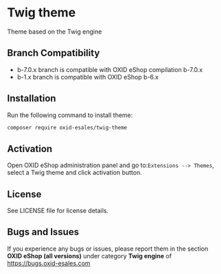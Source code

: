 # Twig theme
Theme based on the Twig engine

## Branch Compatibility

* b-7.0.x branch is compatible with OXID eShop compilation b-7.0.x
* b-1.x branch is compatible with OXID eShop b-6.x

## Installation

Run the following command to install theme:

```bash
composer require oxid-esales/twig-theme
```

## Activation

Open OXID eShop administration panel and go to:`Extensions --> Themes`,
select a Twig theme and click activation button.

## License

See LICENSE file for license details.

## Bugs and Issues

If you experience any bugs or issues, please report them in the section **OXID eShop (all versions)** under category **Twig engine** of https://bugs.oxid-esales.com
